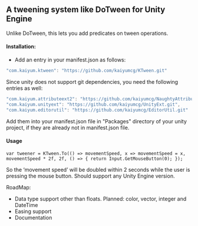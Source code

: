 ## A tweening system like DoTween for Unity Engine

Unlike DoTween, this lets you add predicates on tween operations. 

#### Installation:
* Add an entry in your manifest.json as follows:
```C#
"com.kaiyum.ktween": "https://github.com/kaiyumcg/KTween.git"
```

Since unity does not support git dependencies, you need the following entries as well:
```C#
"com.kaiyum.attributeext2": "https://github.com/kaiyumcg/NaughtyAttributes",
"com.kaiyum.unityext": "https://github.com/kaiyumcg/UnityExt.git",
"com.kaiyum.editorutil": "https://github.com/kaiyumcg/EditorUtil.git"
```
Add them into your manifest.json file in "Packages\" directory of your unity project, if they are already not in manifest.json file.

#### Usage

```
var tweener = KTween.To(() => movementSpeed, x => movementSpeed = x, movementSpeed * 2f, 2f, () => { return Input.GetMouseButton(0); });
```


So the ‘movement speed’ will be doubled within 2 seconds while the user is pressing the mouse button. Should support any Unity Engine version.

RoadMap:



* Data type support other than floats. Planned: color, vector, integer and DateTime
* Easing support
* Documentation
